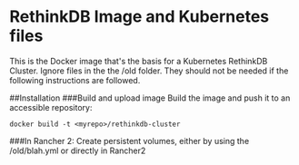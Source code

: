 # RethinkDB Image and Kubernetes files

This is the Docker image that's the basis for a Kubernetes RethinkDB Cluster. Ignore files in the the /old folder. They should not be needed if the following instructions are followed.

##Installation
###Build and upload image
Build the image and push it to an accessible repository:

```docker build -t <myrepo>/rethinkdb-cluster```

###In Rancher 2:
Create persistent volumes, either by using the /old/blah.yml or directly in Rancher2
